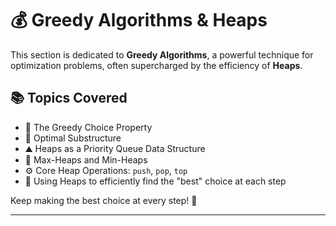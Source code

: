 # 💰 Greedy Algorithms & Heaps

This section is dedicated to **Greedy Algorithms**, a powerful technique for optimization problems, often supercharged by the efficiency of **Heaps**.

## 📚 Topics Covered

- 🧠 The Greedy Choice Property
- 🧱 Optimal Substructure
- ⛰️ Heaps as a Priority Queue Data Structure
- 🔼 Max-Heaps and Min-Heaps
- ⚙️ Core Heap Operations: `push`, `pop`, `top`
- 🤝 Using Heaps to efficiently find the "best" choice at each step

Keep making the best choice at every step! 🚀
___
